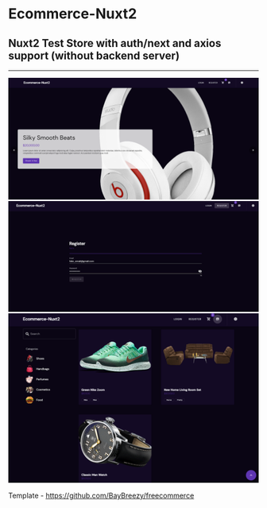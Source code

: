 # Ecommerce-Nuxt2

## Nuxt2 Test Store with auth/next and axios support (without backend server)

<hr/>

<img src='./1.png'/>
<img src='./2.png'/>
<img src='./3.png'/>




Template - https://github.com/BayBreezy/freecommerce